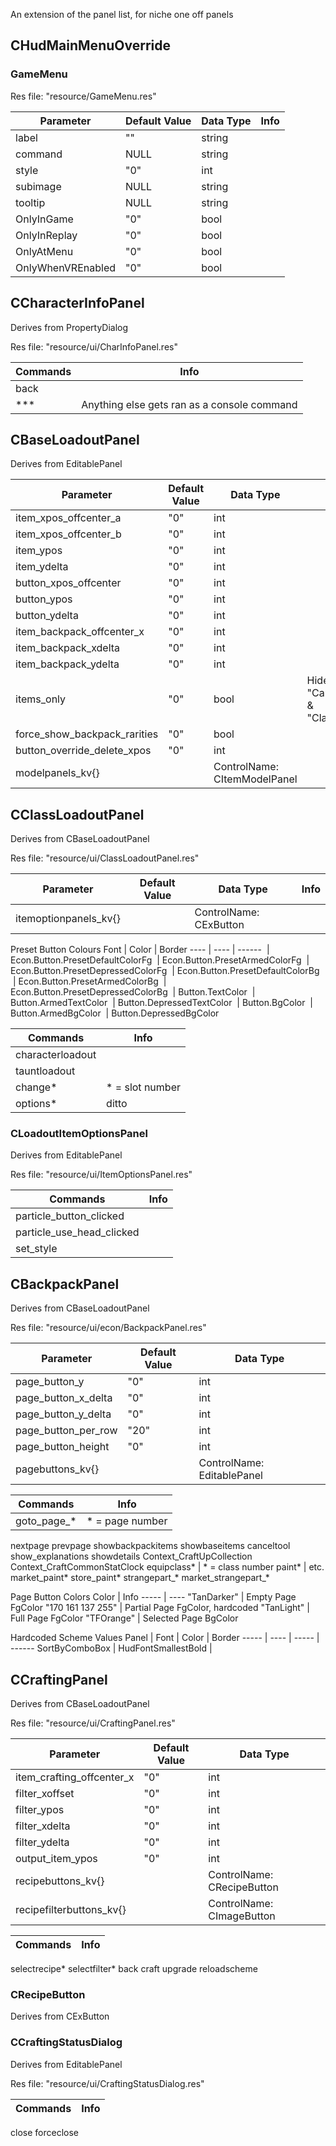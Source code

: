 An extension of the panel list, for niche one off panels

## CHudMainMenuOverride

### GameMenu

Res file: "resource/GameMenu.res"

Parameter | Default Value | Data Type | Info
--------- | ------------- | --------- | ----
label | "<unknown>" | string
command | NULL | string
style | "0" | int
subimage | NULL | string
tooltip | NULL | string
OnlyInGame | "0" | bool
OnlyInReplay | "0" | bool
OnlyAtMenu | "0" | bool
OnlyWhenVREnabled | "0" | bool


## CCharacterInfoPanel

Derives from PropertyDialog

Res file: "resource/ui/CharInfoPanel.res"

Commands | Info
-------- | ----
back |
*** | Anything else gets ran as a console command


## CBaseLoadoutPanel

Derives from EditablePanel

Parameter | Default Value | Data Type | Info
--------- | ------------- | --------- | ----
item_xpos_offcenter_a | "0" | int
item_xpos_offcenter_b | "0" | int
item_ypos | "0" | int
item_ydelta | "0" | int
button_xpos_offcenter | "0" | int
button_ypos | "0" | int
button_ydelta | "0" | int
item_backpack_offcenter_x | "0" | int
item_backpack_xdelta | "0" | int
item_backpack_ydelta | "0" | int
items_only | "0" | bool | Hides "CaratLabel" & "ClassLabel"
force_show_backpack_rarities | "0" | bool
button_override_delete_xpos | "0" | int
modelpanels_kv{} | | ControlName: CItemModelPanel


## CClassLoadoutPanel

Derives from CBaseLoadoutPanel

Res file: "resource/ui/ClassLoadoutPanel.res"

Parameter | Default Value | Data Type | Info
--------- | ------------- | --------- | ----
itemoptionpanels_kv{} | | ControlName: CExButton

Preset Button Colours
Font | Color | Border
---- | ----  | ------
 | Econ.Button.PresetDefaultColorFg
 | Econ.Button.PresetArmedColorFg
 | Econ.Button.PresetDepressedColorFg
 | Econ.Button.PresetDefaultColorBg
 | Econ.Button.PresetArmedColorBg
 | Econ.Button.PresetDepressedColorBg
 | Button.TextColor
 | Button.ArmedTextColor
 | Button.DepressedTextColor
 | Button.BgColor
 | Button.ArmedBgColor
 | Button.DepressedBgColor
 
Commands | Info
-------- | ----
characterloadout |
tauntloadout |
change* | * = slot number
options* | ditto


### CLoadoutItemOptionsPanel

Derives from EditablePanel

Res file: "resource/ui/ItemOptionsPanel.res"

Commands | Info
-------- | ----
particle_button_clicked |
particle_use_head_clicked |
set_style |


## CBackpackPanel

Derives from CBaseLoadoutPanel

Res file: "resource/ui/econ/BackpackPanel.res"

Parameter | Default Value | Data Type
--------- | ------------- | ---------
page_button_y | "0" | int
page_button_x_delta | "0" | int
page_button_y_delta | "0" | int
page_button_per_row | "20" | int
page_button_height | "0" | int
pagebuttons_kv{} | | ControlName: EditablePanel


Commands | Info
-------- | ----
goto_page_* | * = page number
nextpage
prevpage
showbackpackitems
showbaseitems
canceltool
show_explanations
showdetails
Context_CraftUpCollection
Context_CraftCommonStatClock
equipclass* | * = class number
paint* | etc.
market_paint*
store_paint*
strangepart_*
market_strangepart_*


Page Button Colors
Color | Info
----- | ----
"TanDarker" | Empty Page FgColor
"170 161 137 255" | Partial Page FgColor, hardcoded
"TanLight" | Full Page FgColor
"TFOrange" | Selected Page BgColor

Hardcoded Scheme Values
Panel | Font | Color | Border
----- | ---- | ----- | ------
SortByComboBox | HudFontSmallestBold | 


## CCraftingPanel

Derives from CBaseLoadoutPanel

Res file: "resource/ui/CraftingPanel.res"


Parameter | Default Value | Data Type
--------- | ------------- | ---------
item_crafting_offcenter_x | "0" | int
filter_xoffset | "0" | int
filter_ypos | "0" | int
filter_xdelta | "0" | int
filter_ydelta | "0" | int
output_item_ypos | "0" | int
recipebuttons_kv{} | | ControlName: CRecipeButton
recipefilterbuttons_kv{} | | ControlName: CImageButton

Commands | Info
-------- | ----
selectrecipe*
selectfilter*
back
craft
upgrade
reloadscheme


### CRecipeButton

Derives from CExButton


### CCraftingStatusDialog

Derives from EditablePanel

Res file: "resource/ui/CraftingStatusDialog.res"

Commands | Info
-------- | ----
close
forceclose













